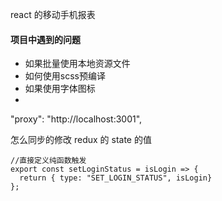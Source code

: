react 的移动手机报表


#### 项目中遇到的问题
- 如果批量使用本地资源文件
- 如何使用scss预编译
- 如果使用字体图标
- 

"proxy": "http://localhost:3001",

怎么同步的修改 redux 的 state 的值

```
//直接定义纯函数触发
export const setLoginStatus = isLogin => {
  return { type: "SET_LOGIN_STATUS", isLogin}
};

```

